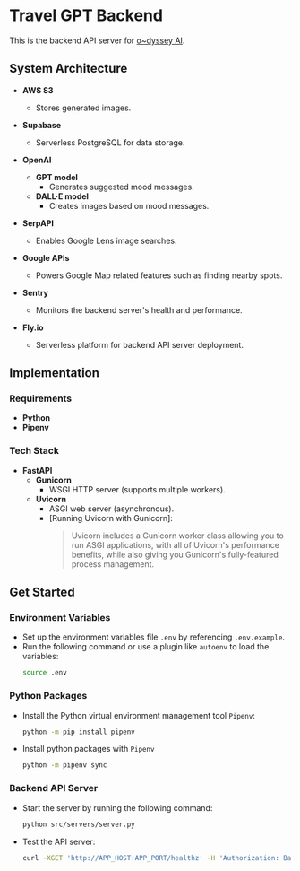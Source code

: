 # Travel GPT Backend

This is the backend API server for [o~dyssey AI].

## System Architecture
- **AWS S3**
  - Stores generated images.

- **Supabase**
  - Serverless PostgreSQL for data storage.

- **OpenAI**
  - **GPT model**
    - Generates suggested mood messages.
  - **DALL·E model**
    - Creates images based on mood messages.

- **SerpAPI**
  - Enables Google Lens image searches.

- **Google APIs**
  - Powers Google Map related features such as finding nearby spots.

- **Sentry**
  - Monitors the backend server's health and performance.

- **Fly.io**
  - Serverless platform for backend API server deployment.

## Implementation

### Requirements
- **Python**
- **Pipenv**

### Tech Stack
- **FastAPI**
  - **Gunicorn**
    - WSGI HTTP server (supports multiple workers).
  - **Uvicorn**
    - ASGI web server (asynchronous).
    - [Running Uvicorn with Gunicorn]:
      > Uvicorn includes a Gunicorn worker class allowing you to run ASGI
      > applications, with all of Uvicorn's performance benefits, while also
      > giving you Gunicorn's fully-featured process management.

## Get Started

### Environment Variables
- Set up the environment variables file `.env` by referencing `.env.example`.
- Run the following command or use a plugin like `autoenv` to load the variables:
  ```bash
  source .env
  ```

### Python Packages
- Install the Python virtual environment management tool `Pipenv`:
  ```bash
  python -m pip install pipenv
  ```
- Install python packages with `Pipenv`
  ```bash
  python -m pipenv sync
  ```

### Backend API Server
- Start the server by running the following command:
  ```bash
  python src/servers/server.py
  ```
- Test the API server:
  ```bash
  curl -XGET 'http://APP_HOST:APP_PORT/healthz' -H 'Authorization: Basic APP_AUTH_TOKEN'
  ```


[o~dyssey AI]: https://travel-gpt.fly.dev/
[Uvicorn running with Gunicorn]: https://www.uvicorn.org/#running-with-gunicorn
